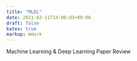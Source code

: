 ```yaml
---
title: "MLDL"
date: 2021-02-11T14:06:03+09:00
draft: false
katex: true
markup: mmark
---
```

Machine Learning & Deep Learning Paper Review
